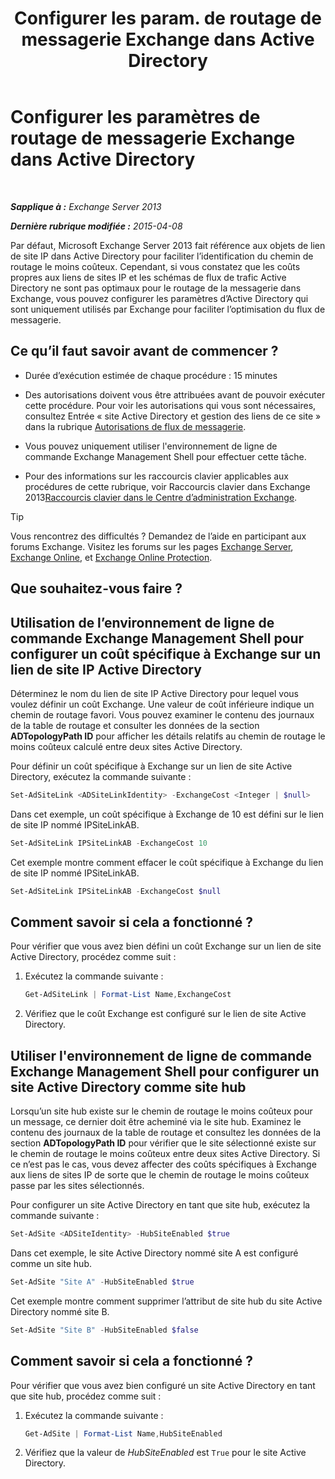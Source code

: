 ﻿---
title: 'Configurer les param. de routage de messagerie Exchange dans Active Directory'
TOCTitle: Configurer les paramètres de routage de messagerie Exchange dans Active Directory
ms:assetid: d01f8545-c201-4a96-be39-ed4c7008afcf
ms:mtpsurl: https://technet.microsoft.com/fr-fr/library/JJ674705(v=EXCHG.150)
ms:contentKeyID: 50479267
ms.date: 04/24/2018
mtps_version: v=EXCHG.150
ms.translationtype: HT
---

# Configurer les paramètres de routage de messagerie Exchange dans Active Directory

 

_**Sapplique à :** Exchange Server 2013_

_**Dernière rubrique modifiée :** 2015-04-08_

Par défaut, Microsoft Exchange Server 2013 fait référence aux objets de lien de site IP dans Active Directory pour faciliter l’identification du chemin de routage le moins coûteux. Cependant, si vous constatez que les coûts propres aux liens de sites IP et les schémas de flux de trafic Active Directory ne sont pas optimaux pour le routage de la messagerie dans Exchange, vous pouvez configurer les paramètres d’Active Directory qui sont uniquement utilisés par Exchange pour faciliter l’optimisation du flux de messagerie.

## Ce qu’il faut savoir avant de commencer ?

  - Durée d’exécution estimée de chaque procédure : 15 minutes

  - Des autorisations doivent vous être attribuées avant de pouvoir exécuter cette procédure. Pour voir les autorisations qui vous sont nécessaires, consultez Entrée « site Active Directory et gestion des liens de ce site » dans la rubrique [Autorisations de flux de messagerie](mail-flow-permissions-exchange-2013-help.md).

  - Vous pouvez uniquement utiliser l'environnement de ligne de commande Exchange Management Shell pour effectuer cette tâche.

  - Pour des informations sur les raccourcis clavier applicables aux procédures de cette rubrique, voir Raccourcis clavier dans Exchange 2013[Raccourcis clavier dans le Centre d’administration Exchange](keyboard-shortcuts-in-the-exchange-admin-center-exchange-online-protection-help.md).

> [!TIP]
> Vous rencontrez des difficultés ? Demandez de l’aide en participant aux forums Exchange. Visitez les forums sur les pages <a href="https://go.microsoft.com/fwlink/p/?linkid=60612">Exchange Server</a>, <a href="https://go.microsoft.com/fwlink/p/?linkid=267542">Exchange Online</a>, et <a href="https://go.microsoft.com/fwlink/p/?linkid=285351">Exchange Online Protection</a>.


## Que souhaitez-vous faire ?

## Utilisation de l’environnement de ligne de commande Exchange Management Shell pour configurer un coût spécifique à Exchange sur un lien de site IP Active Directory

Déterminez le nom du lien de site IP Active Directory pour lequel vous voulez définir un coût Exchange. Une valeur de coût inférieure indique un chemin de routage favori. Vous pouvez examiner le contenu des journaux de la table de routage et consulter les données de la section **ADTopologyPath ID** pour afficher les détails relatifs au chemin de routage le moins coûteux calculé entre deux sites Active Directory.

Pour définir un coût spécifique à Exchange sur un lien de site Active Directory, exécutez la commande suivante :

```powershell
Set-AdSiteLink <ADSiteLinkIdentity> -ExchangeCost <Integer | $null>
```

Dans cet exemple, un coût spécifique à Exchange de 10 est défini sur le lien de site IP nommé IPSiteLinkAB.

```powershell
Set-AdSiteLink IPSiteLinkAB -ExchangeCost 10
```

Cet exemple montre comment effacer le coût spécifique à Exchange du lien de site IP nommé IPSiteLinkAB.

```powershell
Set-AdSiteLink IPSiteLinkAB -ExchangeCost $null
```

## Comment savoir si cela a fonctionné ?

Pour vérifier que vous avez bien défini un coût Exchange sur un lien de site Active Directory, procédez comme suit :

1.  Exécutez la commande suivante :
    
    ```powershell
    Get-AdSiteLink | Format-List Name,ExchangeCost
    ```

2.  Vérifiez que le coût Exchange est configuré sur le lien de site Active Directory.

## Utiliser l'environnement de ligne de commande Exchange Management Shell pour configurer un site Active Directory comme site hub

Lorsqu’un site hub existe sur le chemin de routage le moins coûteux pour un message, ce dernier doit être acheminé via le site hub. Examinez le contenu des journaux de la table de routage et consultez les données de la section **ADTopologyPath ID** pour vérifier que le site sélectionné existe sur le chemin de routage le moins coûteux entre deux sites Active Directory. Si ce n’est pas le cas, vous devez affecter des coûts spécifiques à Exchange aux liens de sites IP de sorte que le chemin de routage le moins coûteux passe par les sites sélectionnés.

Pour configurer un site Active Directory en tant que site hub, exécutez la commande suivante :

```powershell
Set-AdSite <ADSiteIdentity> -HubSiteEnabled $true
```

Dans cet exemple, le site Active Directory nommé site A est configuré comme un site hub.

```powershell
Set-AdSite "Site A" -HubSiteEnabled $true
```

Cet exemple montre comment supprimer l’attribut de site hub du site Active Directory nommé site B.

```powershell
Set-AdSite "Site B" -HubSiteEnabled $false
```

## Comment savoir si cela a fonctionné ?

Pour vérifier que vous avez bien configuré un site Active Directory en tant que site hub, procédez comme suit :

1.  Exécutez la commande suivante :
    
    ```powershell
    Get-AdSite | Format-List Name,HubSiteEnabled
    ```

2.  Vérifiez que la valeur de *HubSiteEnabled* est `True` pour le site Active Directory.

